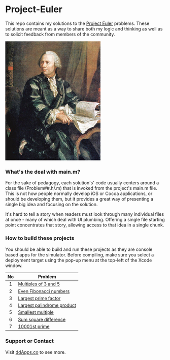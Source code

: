 # Project-Euler
This repo contains my solutions to the [Project Euler](https://projecteuler.net/) problems. These solutions are meant as a way to share both my logic and thinking as well as to solicit feedback from members of the community.

![](https://raw.githubusercontent.com/duliodenis/Project-Euler/master/art/Leonhard_Euler.jpg)

### What's the deal with main.m?

For the sake of pedagogy, each solution's' code usually centers around a class file (Problem##.h/.m) that is invoked from the project's main.m file. This is not how people normally develop iOS or Cocoa applications, or should be developing them, but it provides a great way of presenting a single big idea and focusing on the solution.

It's hard to tell a story when readers must look through many individual files at once - many of which deal with UI plumbing. Offering a single file starting point concentrates that story, allowing access to that idea in a single chunk.

### How to build these projects

You should be able to build and run these projects as they are console based apps for the simulator. Before compiling, make sure you select a deployment target using the pop-up menu at the top-left of the Xcode window.

| No        | Problem           | 
| :-------------: |-------------| 
| 1      | [Multiples of 3 and 5](https://github.com/duliodenis/Project-Euler/tree/master/problem-01) |
| 2      | [Even Fibonacci numbers](https://github.com/duliodenis/Project-Euler/tree/master/problem-02) | 
| 3      | [Largest prime factor](https://github.com/duliodenis/Project-Euler/tree/master/problem-03) | 
| 4      | [Largest palindrome product](https://github.com/duliodenis/Project-Euler/tree/master/problem-04) | 
| 5      | [Smallest multiple](https://github.com/duliodenis/Project-Euler/tree/master/problem-05) | 
| 6      | [Sum square difference](https://github.com/duliodenis/Project-Euler/tree/master/problem-06) | 
| 7      | [10001st prime](https://github.com/duliodenis/Project-Euler/tree/master/problem-07) | 

### Support or Contact
Visit [ddApps.co](http://ddapps.co) to see more.